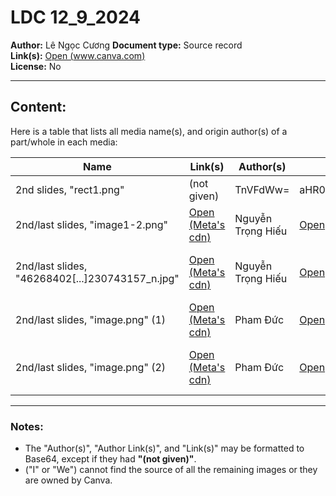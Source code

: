 # LDC 12_9_2024

**Author:** Lê Ngọc Cương
**Document type:** Source record  
**Link(s):** [Open (www.canva.com)](https://www.canva.com/design/DAGYrdU5_Bc/ZeL5S-n5PjTNoqSwetwW3g/edit?utm_content=DAGYrdU5_Bc&utm_campaign=designshare&utm_medium=link2&utm_source=sharebutton)  
**License:** No  

---

## Content:
Here is a table that lists all media name(s), and origin author(s) of a part/whole in each media:

| Name                                       | Link(s)                                                                 | Author(s)               | Author link(s)                                                              | Note(s)              |
|--------------------------------------------|------------------------------------------------------------------------|-------------------------|----------------------------------------------------------------------------|---------------------|
| 2nd slides, "rect1.png"                    | (not given)                                                           | TnVFdWw=               | aHR0cHM6Ly94LmNvbS9OTl9FdWxfMDEvbWVkaWE=                              | partly used         |
| 2nd/last slides, "image1-2.png"           | [Open (Meta's cdn)](https://scontent.fhan3-4.fna.fbcdn.net/v/t39.30808-6/462696369_122158220864269076_4177465645773415762_n.jpg?_nc_cat=106&ccb=1-7&_nc_sid=cc71e4&_nc_eui2=AeGB4a3eTb5IbpONxQGR3IfJbm_7K8XyhGNub_srxfKEY7Zr2HrAleYBjBFoLKi_9qoOaZKDBQVAbBj6fN1ClK4X&_nc_ohc=NaZbfU4FWpsQ7kNvgEXeuUE&_nc_zt=23&_nc_ht=scontent.fhan3-4.fna&_nc_gid=ANwYJL1CETs6gK9s-GkyiqK&oh=00_AYCDjGcuwQUX4Zvai1ItW9YWnO3FB4fp8P6Nb4crhIgp8A&oe=675CB9C7)  | Nguyễn Trọng Hiếu | [Open](https://www.facebook.com/profile.php?id=61558072281566) | User's Facebook Banner |
| 2nd/last slides, "46268402[...]230743157_n.jpg" | [Open (Meta's cdn)](https://scontent.fhan3-5.fna.fbcdn.net/v/t39.30808-1/462684023_122158220756269076_119361928230743157_n.jpg?stp=c0.0.377.377a_dst-jpg_s200x200_tt6&_nc_cat=109&ccb=1-7&_nc_sid=0ecb9b&_nc_eui2=AeEwNefnlt6MJ8953DTAM7vnKaM6UNvxdSwpozpQ2_F1LIxnfAbIHMRIEtCAwr2RJmS0wP6p8Yk9XN-na2aM7UcV&_nc_ohc=CpmhyVeGMBwQ7kNvgGtvGoG&_nc_zt=24&_nc_ht=scontent.fhan3-5.fna&_nc_gid=AVBtpRBO4IC1faj_rviqRsd&oh=00_AYCAj5BvxZyQJA3TnOmhsgK7sD_la1zYmk9pvsGqIIFOvQ&oe=675CC2E9) | Nguyễn Trọng Hiếu | [Open](https://www.facebook.com/profile.php?id=61558072281566) | User's Facebook Profile Picture |
| 2nd/last slides, "image.png" (1)          | [Open (Meta's cdn)](https://scontent.fhan3-4.fna.fbcdn.net/v/t39.30808-6/463308717_525227467129480_9078522012241408874_n.jpg?stp=cp6_dst-jpg_tt6&_nc_cat=104&ccb=1-7&_nc_sid=cc71e4&_nc_eui2=AeGVynOk_Svv6Ts5h72VTnWO8cFWGfoAW-DxwVYZ-gBb4L-ZwCXQcHEJ-sc8l-dBmJtU0IfZTZM5kmr3pN92vtse&_nc_ohc=TgHX8tEQtKEQ7kNvgEubDEM&_nc_zt=23&_nc_ht=scontent.fhan3-4.fna&_nc_gid=AcJwjZwuHxiihjlv2o1jopp&oh=00_AYBieFxaBuHJ-ZuXb9_Xg8ZTpI0Q2w0cD69DzK1vsESm6w&oe=675CC2B6) | Pham Đức          | [Open](https://www.facebook.com/profile.php?id=100089266935692) | User's Facebook Banner |
| 2nd/last slides, "image.png" (2)          | [Open (Meta's cdn)](https://scontent.fhan3-5.fna.fbcdn.net/v/t39.30808-6/452258331_464029069915987_2908011915752510118_n.jpg?_nc_cat=103&ccb=1-7&_nc_sid=6ee11a&_nc_eui2=AeHl2FmKsvobFECIQJQeziP-xVZTLPNfMz7FVlMs818zPmCRBYlCVuzv2KdgjwPkt14b7f8dtR2UQKCy5-GvRvIw&_nc_ohc=-efXiplN610Q7kNvgF2kUsu&_nc_zt=23&_nc_ht=scontent.fhan3-5.fna&_nc_gid=AHwzBrhDF6qrvKFQTsRjxQR&oh=00_AYDjhocJaBEm4GJGIE3ZJq_dpjob8pfZUSjFYeDmJ5BVag&oe=675CED80) | Pham Đức          | [Open](https://www.facebook.com/profile.php?id=100089266935692) | User's Facebook Profile Picture |

---

### Notes:

- The "Author(s)", "Author Link(s)", and "Link(s)" may be formatted to Base64, except if they had **"(not given)"**.
- ("I" or "We") cannot find the source of all the remaining images or they are owned by Canva.
